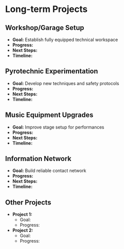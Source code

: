 # Long-term Projects

## Workshop/Garage Setup
- **Goal:** Establish fully equipped technical workspace
- **Progress:** 
- **Next Steps:** 
- **Timeline:** 

## Pyrotechnic Experimentation
- **Goal:** Develop new techniques and safety protocols
- **Progress:** 
- **Next Steps:** 
- **Timeline:** 

## Music Equipment Upgrades
- **Goal:** Improve stage setup for performances
- **Progress:** 
- **Next Steps:** 
- **Timeline:** 

## Information Network
- **Goal:** Build reliable contact network
- **Progress:** 
- **Next Steps:** 
- **Timeline:** 

## Other Projects
- **Project 1:** 
  - Goal: 
  - Progress: 
- **Project 2:** 
  - Goal: 
  - Progress: 